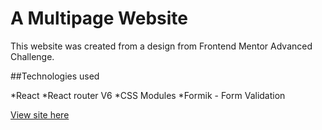# A Multipage Website

This website was created from a design from Frontend Mentor Advanced Challenge.

##Technologies used

*React
*React router V6
*CSS Modules
*Formik - Form Validation

[View site here](https://payapi-sandy.vercel.app/)
